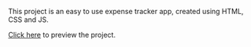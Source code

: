This project is an easy to use expense tracker app, created using HTML, CSS and JS. 

[Click here](https://htmlpreview.github.io/?https://github.com/almayssa/ExpenseTracker/blob/main/index.html) to preview the project.
